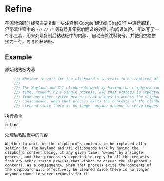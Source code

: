 # Refine

在阅读源码时经常需要复制一块注释到 Google 翻译或 ChatGPT 中进行翻译，
但带着注释中的 `///` `//` `/*` 等符号非常影响翻译的效果，和阅读体验。
所以写了一个小工具，用来处理复制后粘贴板中的内容，
自动去除注释符号，并使用空格拼接为一行，再写回粘贴板。

## Example

原始粘贴板内容
``` rust
	/// Whether to wait for the clipboard's contents to be replaced after setting it.
	///
	/// The Wayland and X11 clipboards work by having the clipboard content being, at any given
	/// time, "owned" by a single process, and that process is expected to reply to all the requests
	/// from any other system process that wishes to access the clipboard's contents. As a
	/// consequence, when that process exits the contents of the clipboard will effectively be
	/// cleared since there is no longer anyone around to serve requests for it.
```

执行命令
```shell
refine
```

处理后粘贴板中的内容
```
Whether to wait for the clipboard's contents to be replaced after setting it. The Wayland and X11 clipboards work by having the clipboard content being, at any given time, "owned" by a single process, and that process is expected to reply to all the requests from any other system process that wishes to access the clipboard's contents. As a consequence, when that process exits the contents of the clipboard will effectively be cleared since there is no longer anyone around to serve requests for it.
```

